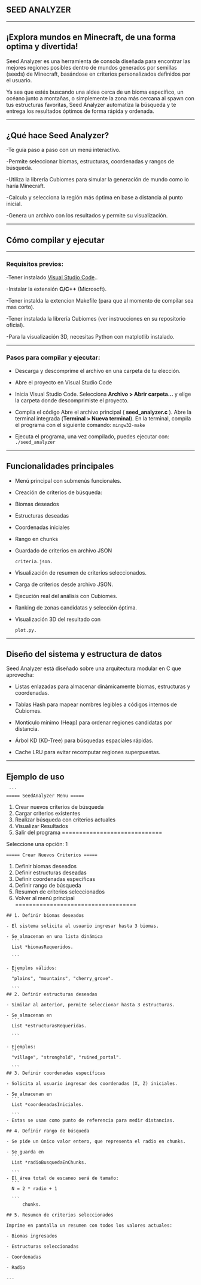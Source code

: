 ## SEED ANALYZER

---
## ¡Explora mundos en Minecraft, de una forma optima y divertida!

Seed Analyzer es una herramienta de consola diseñada para encontrar las mejores regiones posibles dentro de mundos generados por semillas (seeds) de Minecraft, basándose en criterios personalizados definidos por el usuario.

Ya sea que estés buscando una aldea cerca de un bioma específico, un océano junto a montañas, o simplemente la zona más cercana al spawn con tus estructuras favoritas, Seed Analyzer automatiza la búsqueda y te entrega los resultados óptimos de forma rápida y ordenada.

---
## ¿Qué hace Seed Analyzer?

-Te guía paso a paso con un menú interactivo.

-Permite seleccionar biomas, estructuras, coordenadas y rangos de búsqueda.

-Utiliza la librería Cubiomes para simular la generación de mundo como lo haría Minecraft.

-Calcula y selecciona la región más óptima en base a distancia al punto inicial.

-Genera un archivo con los resultados y permite su visualización.

---

##  Cómo compilar y ejecutar

---
### Requisitos previos:

-Tener instalado [Visual Studio Code](https://code.visualstudio.com/)..

-Instalar la extensión **C/C++** (Microsoft).

-Tener instalda la extencion Makefile (para que al momento de compilar sea mas corto).

-Tener instalada la librería Cubiomes (ver instrucciones en su repositorio oficial).

-Para la visualización 3D, necesitas Python con matplotlib instalado.

---
### Pasos para compilar y ejecutar:

- Descarga y descomprime el archivo en una carpeta de tu elección.
  
- Abre el proyecto en Visual Studio Code
  
- Inicia Visual Studio Code.
    Selecciona **Archivo > Abrir carpeta...** y elige la carpeta donde descomprimiste el proyecto.
  
- Compila el código
    Abre el archivo principal ( **seed_analyzer.c** ).
    Abre la terminal integrada (**Terminal > Nueva terminal**).
    En la terminal, compila el programa con el siguiente comando:
        ```
        mingw32-make
        ```
- Ejecuta el programa,
    una vez compilado, puedes ejecutar con:
        ```
        ./seed_analyzer
        ```

---
## Funcionalidades principales

 - Menú principal con submenús funcionales.

 - Creación de criterios de búsqueda:

 - Biomas deseados

 - Estructuras deseadas

 - Coordenadas iniciales

 - Rango en chunks

 - Guardado de criterios en archivo JSON 
    ```
    criteria.json.
    ```

 - Visualización de resumen de criterios seleccionados.

 - Carga de criterios desde archivo JSON.

 - Ejecución real del análisis con Cubiomes.

 - Ranking de zonas candidatas y selección óptima.

 - Visualización 3D del resultado con 
    ```
    plot.py.
    ```
---
## Diseño del sistema y estructura de datos

Seed Analyzer está diseñado sobre una arquitectura modular en C que aprovecha:

 - Listas enlazadas para almacenar dinámicamente biomas, estructuras y coordenadas.

 - Tablas Hash para mapear nombres legibles a códigos internos de Cubiomes.

 - Montículo mínimo (Heap) para ordenar regiones candidatas por distancia.

 - Árbol KD (KD-Tree) para búsquedas espaciales rápidas.

 - Cache LRU para evitar recomputar regiones superpuestas.

---
## Ejemplo de uso
     ```
    ===== SeedAnalyzer Menu =====
 1. Crear nuevos criterios de búsqueda
 2. Cargar criterios existentes
 3. Realizar búsqueda con criterios actuales
 4. Visualizar Resultados
 5. Salir del programa
 =============================

Seleccione una opción: 1

    ===== Crear Nuevos Criterios =====
 1. Definir biomas deseados
 2. Definir estructuras deseadas
 3. Definir coordenadas específicas
 4. Definir rango de búsqueda
 5. Resumen de criterios seleccionados
 6. Volver al menú principal
  ===================================
  ```
## 1. Definir biomas deseados

- El sistema solicita al usuario ingresar hasta 3 biomas.

- Se almacenan en una lista dinámica 
    ```
    List *biomasRequeridos.

    ```

- Ejemplos válidos: 
    ```
    "plains", "mountains", "cherry_grove".

    ```
## 2. Definir estructuras deseadas

- Similar al anterior, permite seleccionar hasta 3 estructuras.

- Se almacenan en 
    ```
    List *estructurasRequeridas.

    ```

- Ejemplos: 
    ```
    "village", "stronghold", "ruined_portal".

    ```
## 3. Definir coordenadas específicas

- Solicita al usuario ingresar dos coordenadas (X, Z) iniciales.

- Se almacenan en 
    ```
    List *coordenadasIniciales.

    ```
- Estas se usan como punto de referencia para medir distancias.

## 4. Definir rango de búsqueda

 - Se pide un único valor entero, que representa el radio en chunks.

 - Se guarda en 
    ```
    List *radioBusquedaEnChunks.

    ```
 - El área total de escaneo será de tamaño: 
    ```
    N = 2 * radio + 1 

    ```
        chunks.

## 5. Resumen de criterios seleccionados

Imprime en pantalla un resumen con todos los valores actuales:

- Biomas ingresados

- Estructuras seleccionadas

- Coordenadas

- Radio

---

